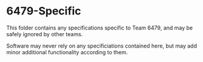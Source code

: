 # 6479-Specific
This folder contains any specifications specific to Team 6479, and may be safely ignored by other teams.

Software may never rely on any specificiations contained here, but may add minor additional functionality according to them.